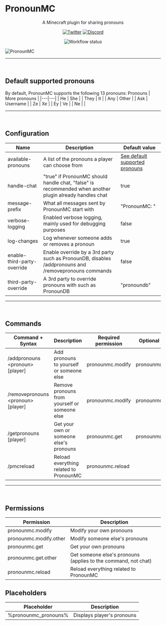 # PronounMC

<div align="center">
    <p>A Minecraft plugin for sharing pronouns</p>

[![Twitter](https://img.shields.io/badge/%40_Mx_Ace--blue.svg?style=social&logo=Twitter)](https://twitter.com/_Mx_Ace)
[![Discord](https://img.shields.io/badge/AceKiron%20Studio--blue.svg?style=social&logo=Discord)](https://dsc.gg/acekiron-studio)

![Workflow status](https://img.shields.io/github/actions/workflow/status/AceKiron/pronounmc/build.yml?branch=main)
</div>

![PronounMC](/Resources/Branding/PronounMCLogo.png?raw=true "PronounMC")

***
<br>
<div id="default-pronouns"></div>

## Default supported pronouns

By default, PronounMC supports the following 13 pronouns:
Pronouns | More pronouns |
|---|---|
| He | She |
| They | It |
| Any | Other |
| Ask | Username |
| Ze | Xe |
| Ey | Ve |
| Ne | |

***
<br>

## Configuration
Name | Description | Default value |
|---|---|---|
| available-pronouns | A list of the pronouns a player can choose from | [See default supported pronouns](#default-pronouns) |
| handle-chat | "true" if PronounMC should handle chat, "false" is recommended when another plugin already handles chat | true |
| message-prefix | What all messages sent by PronounMC start with | "PronounMC: " |
| verbose-logging | Enabled verbose logging, mainly used for debugging purposes | false |
| log-changes | Log whenever someone adds or removes a pronoun | true |
| enable-third-party-override | Enable override by a 3rd party such as PronounDB, disables /addpronouns and /removepronouns commands | false |
| third-party-override | A 3rd party to override pronouns with such as PronounDB | "pronoundb" |

***
<br>

## Commands
Command + Syntax | Description | Required permission | Optional permissions |
|---|---|---|---|
| /addpronouns \<pronoun\> [player] | Add pronouns to yourself or someone else | pronounmc.modify | pronounmc.modify.other |
| /removepronouns \<pronoun\> [player] | Remove pronouns from yourself or someone else | pronounmc.modify | pronounmc.modify.other |
| /getpronouns [player] | Get your own or someone else's pronouns | pronounmc.get | pronounmc.get.other |
| /pmcreload | Reload everything related to PronounMC | pronounmc.reload | |

***
<br>

## Permissions
Permission | Description |
|---|---|
| pronounmc.modify | Modify your own pronouns |
| pronounmc.modify.other | Modify someone else's pronouns |
| pronounmc.get | Get your own pronouns |
| pronounmc.get.other | Get someone else's pronouns (applies to the command, not chat) |
| pronounmc.reload | Reload everything related to PronounMC |

## Placeholders
Placeholder | Description |
|---|---|
|%pronounmc_pronouns% | Displays player's pronouns |
